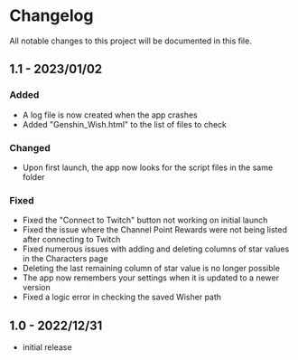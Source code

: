 # Changelog
All notable changes to this project will be documented in
this file.

## 1.1 - 2023/01/02
### Added
* A log file is now created when the app crashes
* Added "Genshin_Wish.html" to the list of files to check
### Changed
* Upon first launch, the app now looks for the script files in
the same folder
### Fixed
* Fixed the "Connect to Twitch" button not working on initial
launch
* Fixed the issue where the Channel Point Rewards were not
being listed after connecting to Twitch
* Fixed numerous issues with adding and deleting columns of star
values in the Characters page
* Deleting the last remaining column of star value is no longer
possible
* The app now remembers your settings when it is updated to a 
newer version
* Fixed a logic error in checking the saved Wisher path

## 1.0 - 2022/12/31
* initial release